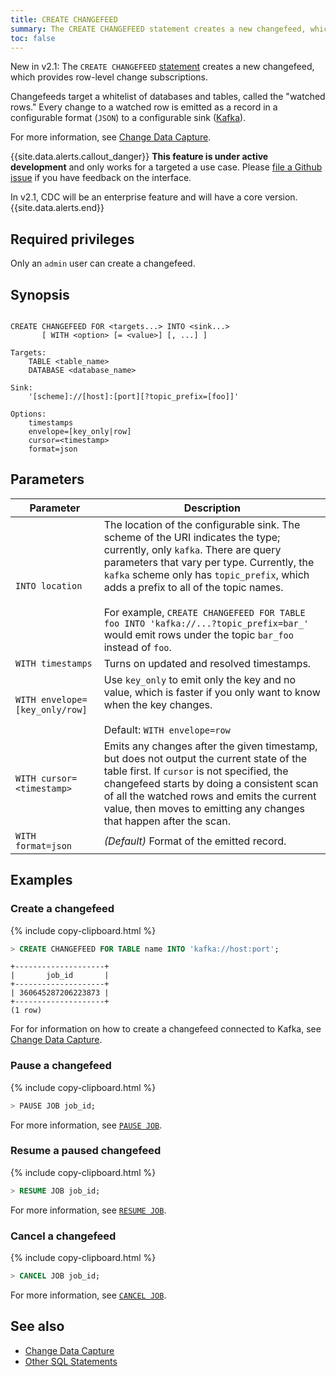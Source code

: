 ```yaml
---
title: CREATE CHANGEFEED
summary: The CREATE CHANGEFEED statement creates a new changefeed, which provides row-level change subscriptions.
toc: false
---
```


<span class="version-tag">New in v2.1:</span> The `CREATE CHANGEFEED` [statement](sql-statements.html) creates a new changefeed, which provides row-level change subscriptions.

Changefeeds target a whitelist of databases and tables, called the "watched rows." Every change to a watched row is emitted as a record in a configurable format (`JSON`) to a configurable sink ([Kafka](https://kafka.apache.org/)).

For more information, see [Change Data Capture](change-data-capture.html).

{{site.data.alerts.callout_danger}}
**This feature is under active development** and only works for a targeted a use case. Please [file a Github issue](file-an-issue.html) if you have feedback on the interface.

In v2.1, CDC will be an enterprise feature and will have a core version.
{{site.data.alerts.end}}

<div id="toc"></div>

## Required privileges

Only an `admin` user can create a changefeed.

## Synopsis

~~~

CREATE CHANGEFEED FOR <targets...> INTO <sink...>
       [ WITH <option> [= <value>] [, ...] ]

Targets:
    TABLE <table_name>
    DATABASE <database_name>

Sink:
    '[scheme]://[host]:[port][?topic_prefix=[foo]]'

Options:
    timestamps
    envelope=[key_only|row]
    cursor=<timestamp>
    format=json
~~~

## Parameters

Parameter | Description
----------|------------
`INTO location` | The location of the configurable sink. The scheme of the URI indicates the type; currently, only `kafka`. There are query parameters that vary per type. Currently, the `kafka` scheme only has `topic_prefix`, which adds a prefix to all of the topic names. <br><br>For example, `CREATE CHANGEFEED FOR TABLE foo INTO 'kafka://...?topic_prefix=bar_'` would emit rows under the topic `bar_foo` instead of `foo`.
`WITH timestamps` | Turns on updated and resolved timestamps.
`WITH envelope=[key_only/row]` | Use `key_only` to emit only the key and no value, which is faster if you only want to know when the key changes.<br><br>Default: `WITH envelope=row `
`WITH cursor=<timestamp>` | Emits any changes after the given timestamp, but does not output the current state of the table first. If `cursor` is not specified, the changefeed starts by doing a consistent scan of all the watched rows and emits the current value, then moves to emitting any changes that happen after the scan.
`WITH format=json` | _(Default)_ Format of the emitted record.

<!-- `IF NOT EXISTS` | Create a new changefeed only if a changefeed of the same name does not already exist; if one does exist, do not return an error.
`name` | The name of the changefeed to create, which [must be unique](#create-fails-name-already-in-use) and follow these [identifier rules](keywords-and-identifiers.html#identifiers).
`WITH envelope=key_only` | Emits only the key and no value, which is faster if you only want to know when the key changes. `WITH envelope=row `is the default. In v2.1, there will also be a `WITH envelope=diff`, which emits the old and new value of the changed row.
`WITH format=json` | Default value. In v2.1, `WITH format=avro` will also be supported.-->

## Examples

### Create a changefeed

{% include copy-clipboard.html %}
~~~ sql
> CREATE CHANGEFEED FOR TABLE name INTO 'kafka://host:port';
~~~
~~~
+--------------------+
|       job_id       |
+--------------------+
| 360645287206223873 |
+--------------------+
(1 row)
~~~

For for information on how to create a changefeed connected to Kafka, see [Change Data Capture](change-data-capture.html#create-a-changefeed-connected-to-kafka).

### Pause a changefeed

{% include copy-clipboard.html %}
~~~ sql
> PAUSE JOB job_id;
~~~

For more information, see [`PAUSE JOB`](pause-job.html).

### Resume a paused changefeed

{% include copy-clipboard.html %}
~~~ sql
> RESUME JOB job_id;
~~~

For more information, see [`RESUME JOB`](resume-job.html).

### Cancel a changefeed

{% include copy-clipboard.html %}
~~~ sql
> CANCEL JOB job_id;
~~~

For more information, see [`CANCEL JOB`](cancel-job.html).

## See also

- [Change Data Capture](change-data-capture.html)
- [Other SQL Statements](sql-statements.html)
